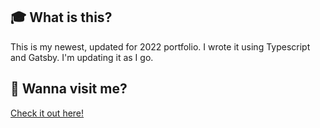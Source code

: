## 🎓 What is this?

This is my newest, updated for 2022 portfolio. I wrote it using Typescript and Gatsby. I'm updating it as I go.

## 💫 Wanna visit me?

[Check it out here!](https://www.gatsbyjs.com/products/cloud/)
